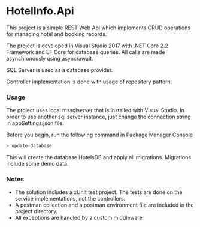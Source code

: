 # HotelInfo.Api

This project is a simple REST Web Api which implements CRUD operations for managing hotel and booking records.

The project is developed in Visual Studio 2017 with .NET Core 2.2 Framework and EF Core for database queries.
All calls are made asynchronously using async/await.

SQL Server is used as a database provider. 

Controller implementation is done with usage of repository pattern.

### Usage

The project uses local mssqlserver that is installed with Visual Studio.
In order to use another sql server instance, just change the connection string in appSettings.json file.

Before you begin, run the following command in Package Manager Console

```powershell
> update-database
```

This will create the database HotelsDB and apply all migrations.
Migrations include some demo data.

### Notes

- The solution includes a xUnit test project. The tests are done on the service implementations, not the controllers.
- A postman collection and a postman environment file are included in the project directory.
- All exceptions are handled by a custom middleware.

